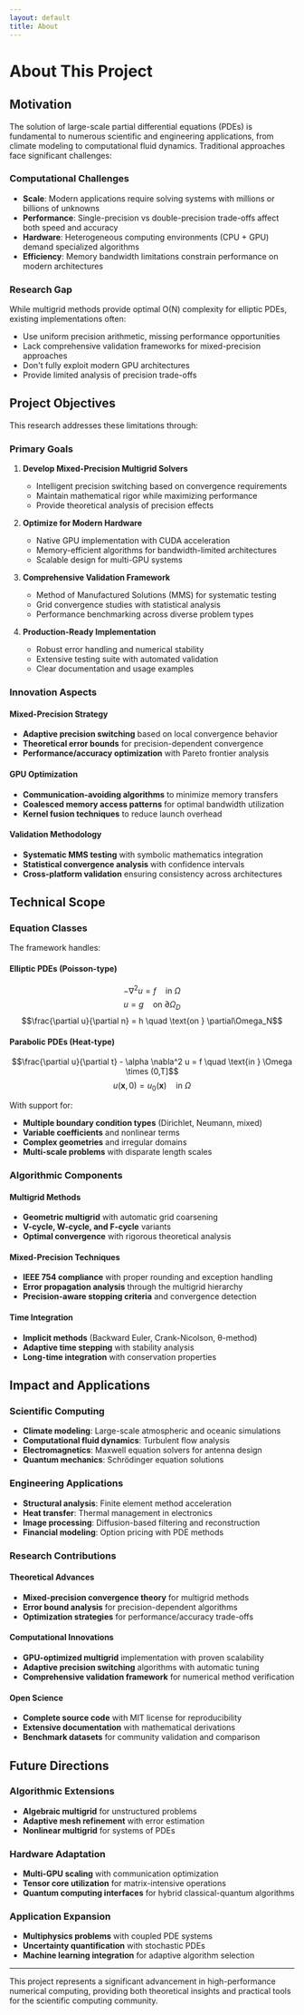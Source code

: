 ```yaml
---
layout: default
title: About
---
```


# About This Project

## Motivation

The solution of large-scale partial differential equations (PDEs) is fundamental to numerous scientific and engineering applications, from climate modeling to computational fluid dynamics. Traditional approaches face significant challenges:

### Computational Challenges

- **Scale**: Modern applications require solving systems with millions or billions of unknowns
- **Performance**: Single-precision vs double-precision trade-offs affect both speed and accuracy
- **Hardware**: Heterogeneous computing environments (CPU + GPU) demand specialized algorithms
- **Efficiency**: Memory bandwidth limitations constrain performance on modern architectures

### Research Gap

While multigrid methods provide optimal O(N) complexity for elliptic PDEs, existing implementations often:

- Use uniform precision arithmetic, missing performance opportunities
- Lack comprehensive validation frameworks for mixed-precision approaches
- Don't fully exploit modern GPU architectures
- Provide limited analysis of precision trade-offs

## Project Objectives

This research addresses these limitations through:

### Primary Goals

1. **Develop Mixed-Precision Multigrid Solvers**
   - Intelligent precision switching based on convergence requirements
   - Maintain mathematical rigor while maximizing performance
   - Provide theoretical analysis of precision effects

2. **Optimize for Modern Hardware**
   - Native GPU implementation with CUDA acceleration
   - Memory-efficient algorithms for bandwidth-limited architectures
   - Scalable design for multi-GPU systems

3. **Comprehensive Validation Framework**
   - Method of Manufactured Solutions (MMS) for systematic testing
   - Grid convergence studies with statistical analysis
   - Performance benchmarking across diverse problem types

4. **Production-Ready Implementation**
   - Robust error handling and numerical stability
   - Extensive testing suite with automated validation
   - Clear documentation and usage examples

### Innovation Aspects

#### Mixed-Precision Strategy
- **Adaptive precision switching** based on local convergence behavior
- **Theoretical error bounds** for precision-dependent convergence
- **Performance/accuracy optimization** with Pareto frontier analysis

#### GPU Optimization
- **Communication-avoiding algorithms** to minimize memory transfers
- **Coalesced memory access patterns** for optimal bandwidth utilization
- **Kernel fusion techniques** to reduce launch overhead

#### Validation Methodology
- **Systematic MMS testing** with symbolic mathematics integration
- **Statistical convergence analysis** with confidence intervals
- **Cross-platform validation** ensuring consistency across architectures

## Technical Scope

### Equation Classes

The framework handles:

#### Elliptic PDEs (Poisson-type)
$$-\nabla^2 u = f \quad \text{in } \Omega$$
$$u = g \quad \text{on } \partial\Omega_D$$
$$\frac{\partial u}{\partial n} = h \quad \text{on } \partial\Omega_N$$

#### Parabolic PDEs (Heat-type)  
$$\frac{\partial u}{\partial t} - \alpha \nabla^2 u = f \quad \text{in } \Omega \times (0,T]$$
$$u(\mathbf{x}, 0) = u_0(\mathbf{x}) \quad \text{in } \Omega$$

With support for:
- **Multiple boundary condition types** (Dirichlet, Neumann, mixed)
- **Variable coefficients** and nonlinear terms
- **Complex geometries** and irregular domains
- **Multi-scale problems** with disparate length scales

### Algorithmic Components

#### Multigrid Methods
- **Geometric multigrid** with automatic grid coarsening
- **V-cycle, W-cycle, and F-cycle** variants
- **Optimal convergence** with rigorous theoretical analysis

#### Mixed-Precision Techniques  
- **IEEE 754 compliance** with proper rounding and exception handling
- **Error propagation analysis** through the multigrid hierarchy
- **Precision-aware stopping criteria** and convergence detection

#### Time Integration
- **Implicit methods** (Backward Euler, Crank-Nicolson, θ-method)
- **Adaptive time stepping** with stability analysis
- **Long-time integration** with conservation properties

## Impact and Applications

### Scientific Computing
- **Climate modeling**: Large-scale atmospheric and oceanic simulations
- **Computational fluid dynamics**: Turbulent flow analysis
- **Electromagnetics**: Maxwell equation solvers for antenna design
- **Quantum mechanics**: Schrödinger equation solutions

### Engineering Applications
- **Structural analysis**: Finite element method acceleration
- **Heat transfer**: Thermal management in electronics
- **Image processing**: Diffusion-based filtering and reconstruction
- **Financial modeling**: Option pricing with PDE methods

### Research Contributions

#### Theoretical Advances
- **Mixed-precision convergence theory** for multigrid methods
- **Error bound analysis** for precision-dependent algorithms
- **Optimization strategies** for performance/accuracy trade-offs

#### Computational Innovations
- **GPU-optimized multigrid** implementation with proven scalability
- **Adaptive precision switching** algorithms with automatic tuning
- **Comprehensive validation framework** for numerical method verification

#### Open Science
- **Complete source code** with MIT license for reproducibility
- **Extensive documentation** with mathematical derivations
- **Benchmark datasets** for community validation and comparison

## Future Directions

### Algorithmic Extensions
- **Algebraic multigrid** for unstructured problems
- **Adaptive mesh refinement** with error estimation
- **Nonlinear multigrid** for systems of PDEs

### Hardware Adaptation
- **Multi-GPU scaling** with communication optimization
- **Tensor core utilization** for matrix-intensive operations
- **Quantum computing interfaces** for hybrid classical-quantum algorithms

### Application Expansion
- **Multiphysics problems** with coupled PDE systems
- **Uncertainty quantification** with stochastic PDEs
- **Machine learning integration** for adaptive algorithm selection

---

This project represents a significant advancement in high-performance numerical computing, providing both theoretical insights and practical tools for the scientific computing community.